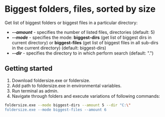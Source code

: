 # Biggest folders, files, sorted by size 
Get list of biggest folders or biggest files in a particular directory:
- ***--amount*** - specifies the number of listed files, directories (default: 5)
- ***--mode*** - specifies the mode: **biggest-dirs** (get list of biggest dirs in current directory) or **biggest-files** (get list of biggest files in all sub-dirs in the current directory) (default: biggest-dirs)
- ***--dir*** - specifies the directory to in which perform search (default: ".")
## Getting started
1. Download foldersize.exe or foldersize.  
2. Add path to foldersize.exe in environmental variables.  
3. Run terminal as admin.  
4. Navigate through folders and execute variations of following commands:
```sh
foldersize.exe --mode biggest-dirs --amount 5 --dir "C:\"
foldersize.exe --mode biggest-files --amount 6
```
